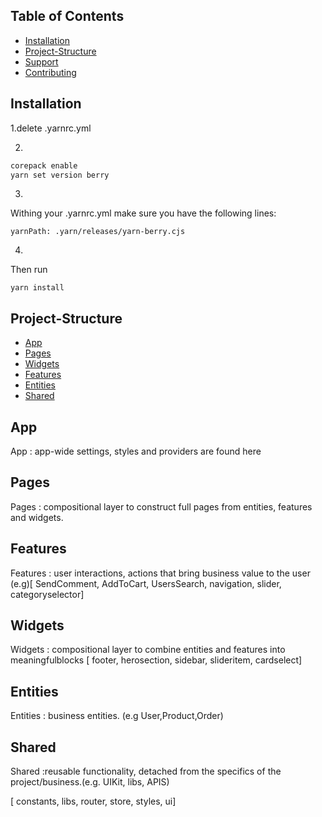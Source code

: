 ## Table of Contents

- [Installation](#installation)
- [Project-Structure](#project-structure)
- [Support](#support)
- [Contributing](#contributing)

## Installation



1.delete .yarnrc.yml

2. 
```sh
corepack enable
yarn set version berry
```

3.
Withing your .yarnrc.yml
make sure you have the following lines:
```nodeLinker: node-modules
yarnPath: .yarn/releases/yarn-berry.cjs
```
4.
Then run
```
yarn install
```

## Project-Structure

- [App](#app)
- [Pages](#pages)
- [Widgets](#widgets)
- [Features](#features)
- [Entities](#entities)
- [Shared](#shared)

## App
App
: app-wide settings, styles and providers are found here

## Pages
Pages
: compositional layer to construct full pages from entities, features and widgets.

## Features
Features
: user interactions, actions that bring business value to the user (e.g)[ SendComment, AddToCart, UsersSearch, navigation, slider, categoryselector]

## Widgets
Widgets
: compositional layer to combine entities and features into meaningfulblocks [ footer, herosection, sidebar, slideritem, cardselect]


## Entities
Entities
: business entities. (e.g User,Product,Order)

## Shared
Shared
:reusable functionality, detached from the specifics of the project/business.(e.g. UIKit, libs, APIS)

[ constants, libs, router, store, styles, ui]